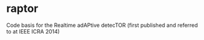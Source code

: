 raptor
======

Code basis for the Realtime adAPtive detecTOR (first published and referred to at IEEE ICRA 2014)
